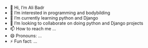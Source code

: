 - 👋 Hi, I’m Ali Badr
- 👀 I’m interested in programming and bodybilding
- 🌱 I’m currently learning python and Django
- 💞️ I’m looking to collaborate on doing python and Django projects
- 📫 How to reach me ...
- 😄 Pronouns: ...
- ⚡ Fun fact: ...

<!---
AliBadr1/AliBadr1 is a ✨ special ✨ repository because its `README.md` (this file) appears on your GitHub profile.
You can click the Preview link to take a look at your changes.
--->
